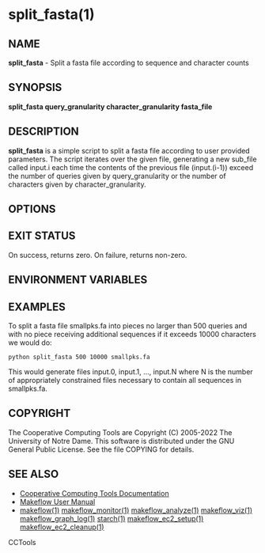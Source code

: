 






















# split_fasta(1)

## NAME
**split_fasta** - Split a fasta file according to sequence and character counts

## SYNOPSIS
**split_fasta query_granularity character_granularity fasta_file**

## DESCRIPTION
**split_fasta** is a simple script to split a fasta file according to user provided parameters.  The script iterates over the given file, generating a new sub_file called input.i each time the contents of the previous file (input.(i-1)) exceed the number of queries given by query_granularity or the number of characters given by character_granularity.

## OPTIONS



## EXIT STATUS
On success, returns zero.  On failure, returns non-zero.

## ENVIRONMENT VARIABLES

## EXAMPLES

To split a fasta file smallpks.fa into pieces no larger than 500 queries and with no piece receiving additional sequences if it exceeds 10000 characters we would do:
```
python split_fasta 500 10000 smallpks.fa
```
This would generate files input.0, input.1, ..., input.N where N is the number of appropriately constrained files necessary to contain all sequences in smallpks.fa.

## COPYRIGHT

The Cooperative Computing Tools are Copyright (C) 2005-2022 The University of Notre Dame.  This software is distributed under the GNU General Public License.  See the file COPYING for details.

## SEE ALSO


- [Cooperative Computing Tools Documentation]("../index.html")
- [Makeflow User Manual]("../makeflow.html")
- [makeflow(1)](makeflow.md) [makeflow_monitor(1)](makeflow_monitor.md) [makeflow_analyze(1)](makeflow_analyze.md) [makeflow_viz(1)](makeflow_viz.md) [makeflow_graph_log(1)](makeflow_graph_log.md) [starch(1)](starch.md) [makeflow_ec2_setup(1)](makeflow_ec2_setup.md) [makeflow_ec2_cleanup(1)](makeflow_ec2_cleanup.md)


CCTools
